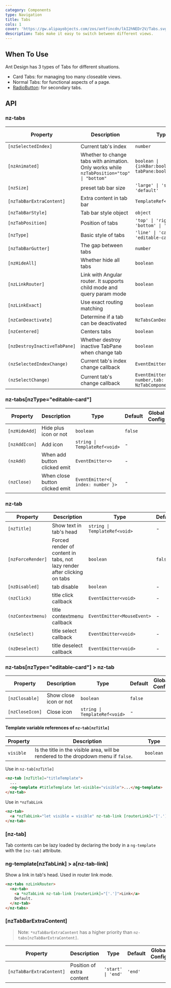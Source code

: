```yaml
---
category: Components
type: Navigation
title: Tabs
cols: 1
cover: 'https://gw.alipayobjects.com/zos/antfincdn/lkI2hNEDr2V/Tabs.svg'
description: Tabs make it easy to switch between different views.
---
```


## When To Use

Ant Design has 3 types of Tabs for different situations.

- Card Tabs: for managing too many closeable views.
- Normal Tabs: for functional aspects of a page.
- [RadioButton](/components/radio/en/#components-radio-demo-radiobutton): for secondary tabs.

## API

### nz-tabs

| Property                     | Description                                                                               | Type                                                | Default                            | Global Config |
| ---------------------------- | ----------------------------------------------------------------------------------------- | --------------------------------------------------- | ---------------------------------- | ------------- |
| `[nzSelectedIndex]`          | Current tab's index                                                                       | `number`                                            | -                                  |
| `[nzAnimated]`               | Whether to change tabs with animation. Only works while `nzTabPosition="top" \| "bottom"` | `boolean \| {inkBar:boolean, tabPane:boolean}`      | `true`, `false` when `type="card"` | ✅            |
| `[nzSize]`                   | preset tab bar size                                                                       | `'large' \| 'small' \| 'default'`                   | `'default'`                        | ✅            |
| `[nzTabBarExtraContent]`     | Extra content in tab bar                                                                  | `TemplateRef<void>`                                 | -                                  |
| `[nzTabBarStyle]`            | Tab bar style object                                                                      | `object`                                            | -                                  |
| `[nzTabPosition]`            | Position of tabs                                                                          | `'top' \| 'right' \| 'bottom' \| 'left'`            | `'top'`                            |               |
| `[nzType]`                   | Basic style of tabs                                                                       | `'line' \| 'card' \| 'editable-card'`               | `'line'`                           | ✅            |
| `[nzTabBarGutter]`           | The gap between tabs                                                                      | `number`                                            | -                                  | ✅            |
| `[nzHideAll]`                | Whether hide all tabs                                                                     | `boolean`                                           | `false`                            |
| `[nzLinkRouter]`             | Link with Angular router. It supports child mode and query param mode                     | `boolean`                                           | `false`                            |               |
| `[nzLinkExact]`              | Use exact routing matching                                                                | `boolean`                                           | `true`                             |
| `[nzCanDeactivate]`          | Determine if a tab can be deactivated                                                     | `NzTabsCanDeactivateFn`                             | -                                  |
| `[nzCentered]`               | Centers tabs                                                                              | `boolean`                                           | `false`                            |
| `[nzDestroyInactiveTabPane]` | Whether destroy inactive TabPane when change tab                                          | `boolean`                                           | `false`                            |
| `(nzSelectedIndexChange)`    | Current tab's index change callback                                                       | `EventEmitter<number>`                              | -                                  |
| `(nzSelectChange)`           | Current tab's change callback                                                             | `EventEmitter<{index: number,tab: NzTabComponent}>` | -                                  |

### nz-tabs[nzType="editable-card"]

| Property      | Description                    | Type                              | Default | Global Config |
| ------------- | ------------------------------ | --------------------------------- | ------- | ------------- |
| `[nzHideAdd]` | Hide plus icon or not          | `boolean`                         | `false` |
| `[nzAddIcon]` | Add icon                       | `string \| TemplateRef<void>`     | -       |
| `(nzAdd)`     | When add button clicked emit   | `EventEmitter<>`                  | -       |
| `(nzClose)`   | When close button clicked emit | `EventEmitter<{ index: number }>` | -       |

### nz-tab

| Property          | Description                                                              | Type                          | Default |
| ----------------- | ------------------------------------------------------------------------ | ----------------------------- | ------- |
| `[nzTitle]`       | Show text in tab's head                                                  | `string \| TemplateRef<void>` | -       |
| `[nzForceRender]` | Forced render of content in tabs, not lazy render after clicking on tabs | `boolean`                     | `false` |
| `[nzDisabled]`    | tab disable                                                              | `boolean`                     | -       |
| `(nzClick)`       | title click callback                                                     | `EventEmitter<void>`          | -       |
| `(nzContextmenu)` | title contextmenu callback                                               | `EventEmitter<MouseEvent>`    | -       |
| `(nzSelect)`      | title select callback                                                    | `EventEmitter<void>`          | -       |
| `(nzDeselect)`    | title deselect callback                                                  | `EventEmitter<void>`          | -       |

### nz-tabs[nzType="editable-card"] > nz-tab

| Property        | Description            | Type                          | Default | Global Config |
| --------------- | ---------------------- | ----------------------------- | ------- | ------------- |
| `[nzClosable]`  | Show close icon or not | `boolean`                     | `false` |
| `[nzCloseIcon]` | Close icon             | `string \| TemplateRef<void>` | -       |

#### Template variable references of `nz-tab[nzTitle]`

| Property  | Description                                                                         | Type      |
| --------- | ----------------------------------------------------------------------------------- | --------- |
| `visible` | Is the title in the visible area, will be rendered to the dropdown menu if `false`. | `boolean` |

Use in `nz-tab[nzTitle]`

```html
<nz-tab [nzTitle]="titleTemplate">
  ...
  <ng-template #titleTemplate let-visible="visible">...</ng-template>
</nz-tab>
```

Use in `*nzTabLink`

```html
<nz-tab>
  <a *nzTabLink="let visible = visible" nz-tab-link [routerLink]="['.']">...</a>
</nz-tab>
```

### [nz-tab]

Tab contents can be lazy loaded by declaring the body in a `ng-template` with the `[nz-tab]` attribute.

### ng-template[nzTabLink] > a[nz-tab-link]

Show a link in tab's head. Used in router link mode.

```html
<nz-tabs nzLinkRouter>
  <nz-tab>
    <a *nzTabLink nz-tab-link [routerLink]="['.']">Link</a>
    Default.
  </nz-tab>
</nz-tabs>
```

### [nzTabBarExtraContent]

> Note: `*nzTabBarExtraContent` has a higher priority than `nz-tabs[nzTabBarExtraContent]`.

| Property                 | Description               | Type               | Default | Global Config |
| ------------------------ | ------------------------- | ------------------ | ------- | ------------- |
| `[nzTabBarExtraContent]` | Position of extra content | `'start' \| 'end'` | `'end'` |
